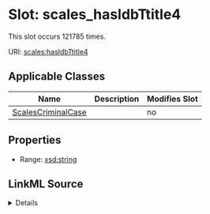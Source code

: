 

# Slot: scales_hasIdbTtitle4




This slot occurs 121785 times.


URI: [scales:hasIdbTtitle4](http://schemas.scales-okn.org/rdf/scales#hasIdbTtitle4)



<!-- no inheritance hierarchy -->





## Applicable Classes

| Name | Description | Modifies Slot |
| --- | --- | --- |
| [ScalesCriminalCase](../classes/ScalesCriminalCase.md) |  |  no  |







## Properties

* Range: [xsd:string](http://www.w3.org/2001/XMLSchema#string)







## LinkML Source

<details>

```yaml
name: scales_hasIdbTtitle4
from_schema: okns:scales-kg
rank: 1000
slot_uri: scales:hasIdbTtitle4
alias: scales_hasIdbTtitle4
domain_of:
- scales_CriminalCase
range: string

```
</details>